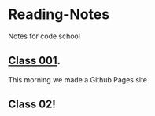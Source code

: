 # Reading-Notes
Notes for code school

## [Class 001](/Reading-Notes/Class001).

This morning we made a Github Pages site

## Class 02! 
